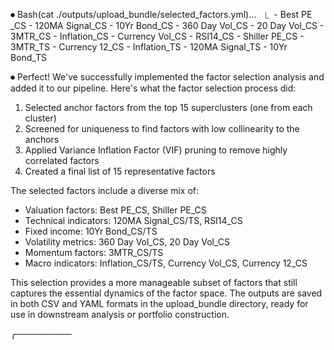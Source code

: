 ⏺ Bash(cat ./outputs/upload_bundle/selected_factors.yml)…
  ⎿  - Best PE _CS
     - 120MA Signal_CS
     - 10Yr Bond_CS
     - 360 Day Vol_CS
     - 20 Day Vol_CS
     - 3MTR_CS
     - Inflation_CS
     - Currency Vol_CS
     - RSI14_CS
     - Shiller PE_CS
     - 3MTR_TS
     - Currency 12_CS
     - Inflation_TS
     - 120MA Signal_TS
     - 10Yr Bond_TS

⏺ Perfect! We've successfully implemented the factor selection analysis and added it to our pipeline. Here's what the factor selection process did:

  1. Selected anchor factors from the top 15 superclusters (one from each cluster)
  2. Screened for uniqueness to find factors with low collinearity to the anchors
  3. Applied Variance Inflation Factor (VIF) pruning to remove highly correlated factors
  4. Created a final list of 15 representative factors

  The selected factors include a diverse mix of:
  - Valuation factors: Best PE_CS, Shiller PE_CS
  - Technical indicators: 120MA Signal_CS/TS, RSI14_CS
  - Fixed income: 10Yr Bond_CS/TS
  - Volatility metrics: 360 Day Vol_CS, 20 Day Vol_CS
  - Momentum factors: 3MTR_CS/TS
  - Macro indicators: Inflation_CS/TS, Currency Vol_CS, Currency 12_CS

  This selection provides a more manageable subset of factors that still captures the essential dynamics of the factor space. The outputs are saved in both CSV and YAML
  formats in the upload_bundle directory, ready for use in downstream analysis or portfolio construction.

╭─────────